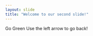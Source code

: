 ```yaml
---
layout: slide
title: "Welcome to our second slide!"
---
```

Go Green
Use the left arrow to go back!
